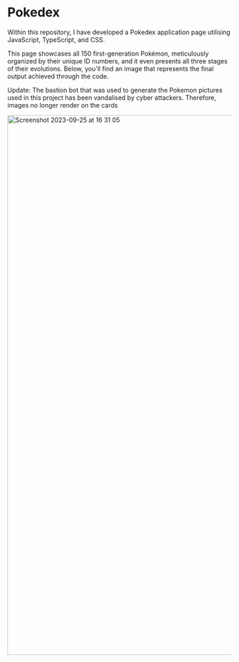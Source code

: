 # Pokedex

Within this repository, I have developed a Pokedex application page utilising JavaScript, TypeScript, and CSS. 

This page showcases all 150 first-generation Pokémon, meticulously organized by their unique ID numbers, and it even presents all three stages of their evolutions. Below, you'll find an image that represents the final output achieved through the code.

Update: The bastion bot that was used to generate the Pokemon pictures used in this project has been vandalised by cyber attackers. Therefore, images no longer render on the cards

<img width="1212" alt="Screenshot 2023-09-25 at 16 31 05" src="https://github.com/camillecata/Pokedex/assets/114007037/daebb8ea-f177-4548-9911-3049899d1bf8">
